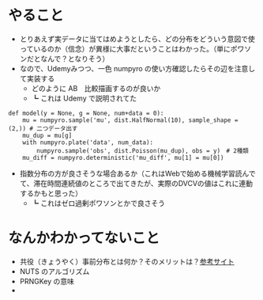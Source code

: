 # やること

+ とりあえず実データに当てはめようとしたら、どの分布をどういう意図で使っているのか（信念）が異様に大事だということはわかった。（単にポワソンだとなんで？となりそう）
+ なので、Udemyみつつ、一色 numpyro の使い方確認したらその辺を注意して実装する
  + どのように AB　比較描画するのが良いか
  + ┗ これは Udemy で説明されてた
```
def model(y = None, g = None, num+data = 0):
    mu = numpyro.sample('mu', dist.HalfNormal(10), sample_shape = (2,)) # 二つデータ出す
    mu_dup = mu[g]
    with numpyro.plate('data', num_data):
        numpyro.sample('obs', dist.Poisson(mu_dup), obs = y)　# 2種類
    mu_diff = numpyro.deterministic('mu_diff', mu[1] = mu[0])
```
+ 指数分布の方が良さそうな場合あるか（これはWebで始める機械学習読んでて、滞在時間連続値のところで出てきたが、実際のDVCVの値はこれに連動するかもと思った）
  + ┗ これはゼロ過剰ポワソンとかで良さそう
 

# なんかわかってないこと

+ 共役（きょうやく）事前分布とは何か？そのメリットは？[参考サイト](https://ai-trend.jp/basic-study/bayes/conjugate-prior-distribution/)
+ NUTS のアルゴリズム
+ PRNGKey の意味
+ 